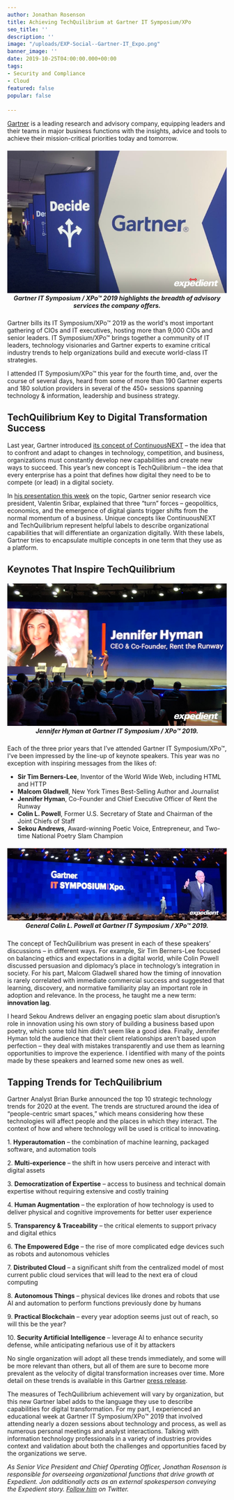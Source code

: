 ```yaml
---
author: Jonathan Rosenson
title: Achieving TechQuilibrium at Gartner IT Symposium/XPo
seo_title: ''
description: ''
image: "/uploads/EXP-Social--Gartner-IT_Expo.png"
banner_image: ''
date: 2019-10-25T04:00:00.000+00:00
tags:
- Security and Compliance
- Cloud
featured: false
popular: false

---
```

[Gartner](https://www.gartner.com) is a leading research and advisory company, equipping leaders and their teams in major business functions with the insights, advice and tools to achieve their mission-critical priorities today and tomorrow.

##### ![](/uploads/Expedient_GartnerSymposium.png)<center>Gartner IT Symposium / XPo™ 2019 highlights the breadth of advisory services the company offers.</center>

Gartner bills its IT Symposium/XPo™ 2019 as the world's most important gathering of CIOs and IT executives, hosting more than 9,000 CIOs and senior leaders. IT Symposium/XPo™ brings together a community of IT leaders, technology visionaries and Gartner experts to examine critical industry trends to help organizations build and execute world-class IT strategies.

I attended IT Symposium/XPo™ this year for the fourth time, and, over the course of several days, heard from some of more than 190 Gartner experts and 180 solution providers in several of the 450+ sessions spanning technology & information, leadership and business strategy.

## TechQuilibrium Key to Digital Transformation Success

Last year, Gartner introduced [its concept of ContinuousNEXT](https://www.expedient.com/knowledgebase/blog/2018-10-19-is-your-organization-continuousnext/) – the idea that to confront and adapt to changes in technology, competition, and business, organizations must constantly develop new capabilities and create new ways to succeed. This year’s new concept is TechQuilibrium – the idea that every enterprise has a point that defines how digital they need to be to compete (or lead) in a digital society.

In [his presentation this week](https://www.gartner.com/en/newsroom/press-releases/2019-10-21-gartner-says-organizations-must-have-techquilibrium-to-win-in-the-turns) on the topic, Gartner senior research vice president, Valentin Sribar, explained that three “turn” forces – geopolitics, economics, and the emergence of digital giants trigger shifts from the normal momentum of a business. Unique concepts like ContinuousNEXT and TechQuilibrium represent helpful labels to describe organizational capabilities that will differentiate an organization digitally. With these labels, Gartner tries to encapsulate multiple concepts in one term that they use as a platform.

## Keynotes That Inspire TechQuilibrium

##### ![](/uploads/Expedient_GartnerSymposium-Jennifer.png)<center>Jennifer Hyman at Gartner IT Symposium / XPo™ 2019.</center>

Each of the three prior years that I’ve attended Gartner IT Symposium/XPo™, I’ve been impressed by the line-up of keynote speakers. This year was no exception with inspiring messages from the likes of:

* **Sir Tim Berners-Lee**, Inventor of the World Wide Web, including HTML and HTTP
* **Malcom Gladwell**, New York Times Best-Selling Author and Journalist
* **Jennifer Hyman**, Co-Founder and Chief Executive Officer of Rent the Runway
* **Colin L. Powell**, Former U.S. Secretary of State and Chairman of the Joint Chiefs of Staff
* **Sekou Andrews**, Award-winning Poetic Voice, Entrepreneur, and Two-time National Poetry Slam Champion

##### ![](/uploads/Expedient_GartnerSymposium-ColinLPowell.png)<center>General Colin L. Powell at Gartner IT Symposium / XPo™ 2019.</center>

The concept of TechQuilibrium was present in each of these speakers’ discussions – in different ways. For example, Sir Tim Berners-Lee focused on balancing ethics and expectations in a digital world, while Colin Powell discussed persuasion and diplomacy’s place in technology’s integration in society. For his part, Malcom Gladwell shared how the timing of innovation is rarely correlated with immediate commercial success and suggested that learning, discovery, and normative familiarity play an important role in adoption and relevance. In the process, he taught me a new term: **innovation lag**.

I heard Sekou Andrews deliver an engaging poetic slam about disruption’s role in innovation using his own story of building a business based upon poetry, which some told him didn’t seem like a good idea. Finally, Jennifer Hyman told the audience that their client relationships aren’t based upon perfection – they deal with mistakes transparently and use them as learning opportunities to improve the experience. I identified with many of the points made by these speakers and learned some new ones as well.

## Tapping Trends for TechQuilibrium

Gartner Analyst Brian Burke announced the top 10 strategic technology trends for 2020 at the event. The trends are structured around the idea of “people-centric smart spaces,” which means considering how these technologies will affect people and the places in which they interact. The context of how and where technology will be used is critical to innovating.

1\. **Hyperautomation** – the combination of machine learning, packaged software, and automation tools

2\. **Multi-experience** – the shift in how users perceive and interact with digital assets

3\. **Democratization of Expertise** – access to business and technical domain expertise without requiring extensive and costly training

4\. **Human Augmentation** – the exploration of how technology is used to deliver physical and cognitive improvements for better user experience

5\. **Transparency & Traceability** – the critical elements to support privacy and digital ethics

6\. **The Empowered Edge** – the rise of more complicated edge devices such as robots and autonomous vehicles

7\. **Distributed Cloud** – a significant shift from the centralized model of most current public cloud services that will lead to the next era of cloud computing

8\. **Autonomous Things** – physical devices like drones and robots that use AI and automation to perform functions previously done by humans

9\. **Practical Blockchain** – every year adoption seems just out of reach, so will this be the year?

10\. **Security Artificial Intelligence** – leverage AI to enhance security defense, while anticipating nefarious use of it by attackers

No single organization will adopt all these trends immediately, and some will be more relevant than others, but all of them are sure to become more prevalent as the velocity of digital transformation increases over time. More detail on these trends is available in this Gartner [press release](https://www.gartner.com/en/newsroom/press-releases/2019-10-21-gartner-identifies-the-top-10-strategic-technology-trends-for-2020).

The measures of TechQuilibrium achievement will vary by organization, but this new Gartner label adds to the language they use to describe capabilities for digital transformation. For my part, I experienced an educational week at Gartner IT Symposium/XPo™ 2019 that involved attending nearly a dozen sessions about technology and process, as well as numerous personal meetings and analyst interactions. Talking with information technology professionals in a variety of industries provides context and validation about both the challenges and opportunities faced by the organizations we serve.

_As Senior Vice President and Chief Operating Officer, Jonathan Rosenson is responsible for overseeing organizational functions that drive growth at Expedient. Jon additionally acts as an external spokesperson conveying the Expedient story._ [_Follow him_](https://twitter.com/rosenson) _on Twitter._